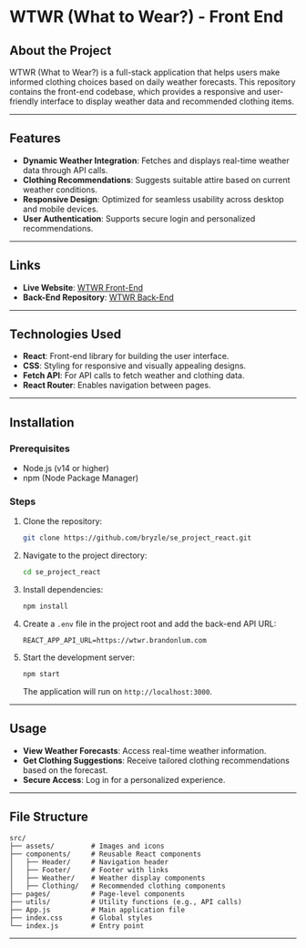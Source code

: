# WTWR (What to Wear?) - Front End

## About the Project
WTWR (What to Wear?) is a full-stack application that helps users make informed clothing choices based on daily weather forecasts. This repository contains the front-end codebase, which provides a responsive and user-friendly interface to display weather data and recommended clothing items.

---

## Features
- **Dynamic Weather Integration**: Fetches and displays real-time weather data through API calls.
- **Clothing Recommendations**: Suggests suitable attire based on current weather conditions.
- **Responsive Design**: Optimized for seamless usability across desktop and mobile devices.
- **User Authentication**: Supports secure login and personalized recommendations.

---

## Links
- **Live Website**: [WTWR Front-End](https://bryzle.github.io/se_project_react)
- **Back-End Repository**: [WTWR Back-End](https://github.com/bryzle/se_project_express)

---

## Technologies Used
- **React**: Front-end library for building the user interface.
- **CSS**: Styling for responsive and visually appealing designs.
- **Fetch API**: For API calls to fetch weather and clothing data.
- **React Router**: Enables navigation between pages.

---

## Installation
### Prerequisites
- Node.js (v14 or higher)
- npm (Node Package Manager)

### Steps
1. Clone the repository:
   ```bash
   git clone https://github.com/bryzle/se_project_react.git
   ```

2. Navigate to the project directory:
   ```bash
   cd se_project_react
   ```

3. Install dependencies:
   ```bash
   npm install
   ```

4. Create a `.env` file in the project root and add the back-end API URL:
   ```env
   REACT_APP_API_URL=https://wtwr.brandonlum.com
   ```

5. Start the development server:
   ```bash
   npm start
   ```
   The application will run on `http://localhost:3000`.

---

## Usage
- **View Weather Forecasts**: Access real-time weather information.
- **Get Clothing Suggestions**: Receive tailored clothing recommendations based on the forecast.
- **Secure Access**: Log in for a personalized experience.

---

## File Structure
```
src/
├── assets/         # Images and icons
├── components/     # Reusable React components
│   ├── Header/     # Navigation header
│   ├── Footer/     # Footer with links
│   ├── Weather/    # Weather display components
│   ├── Clothing/   # Recommended clothing components
├── pages/          # Page-level components
├── utils/          # Utility functions (e.g., API calls)
├── App.js          # Main application file
├── index.css       # Global styles
└── index.js        # Entry point
```

---
